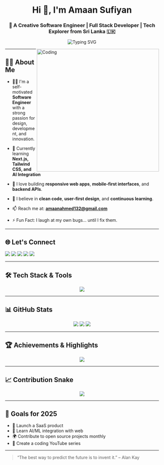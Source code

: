 <h1 align="center">Hi 👋, I'm Amaan Sufiyan</h1>
<h3 align="center">🚀 A Creative Software Engineer | Full Stack Developer | Tech Explorer from Sri Lanka 🇱🇰</h3>

<p align="center">
  <img src="https://readme-typing-svg.herokuapp.com?font=Fira+Code&weight=500&size=24&pause=1000&color=00FFC8&center=true&vCenter=true&width=435&lines=Turning+Ideas+Into+Digital+Reality.;Building+Beautiful+Web+%26+Mobile+Apps.;Open+Source+Lover+%26+Lifelong+Learner." alt="Typing SVG" />
</p>

<img align="right" alt="Coding" width="400" src="https://cdn.dribbble.com/users/1059583/screenshots/4171367/coding-freak.gif">

---

## 🙋‍♂️ About Me

- 👨‍💻 I'm a self-motivated **Software Engineer** with a strong passion for design, development, and innovation.

- 🌱 Currently learning **Next.js, Tailwind CSS, and AI Integration**

- 💼 I love building **responsive web apps**, **mobile-first interfaces**, and **backend APIs**.

- 🧠 I believe in **clean code**, **user-first design**, and **continuous learning**.

- 📫 Reach me at: **amaanahmed132@gmail.com**

- ⚡ Fun Fact: I laugh at my own bugs... until I fix them.

---

## 🌐 Let's Connect

<p align="left">
  <a href="https://twitter.com/amaan_sufiyan_" target="_blank"><img src="https://img.shields.io/badge/Twitter-1DA1F2?style=for-the-badge&logo=twitter&logoColor=white"/></a>
  <a href="https://linkedin.com/in/amaan sufiyan" target="_blank"><img src="https://img.shields.io/badge/LinkedIn-0077B5?style=for-the-badge&logo=linkedin&logoColor=white"/></a>
  <a href="https://instagram.com/amaan_sufiyan_" target="_blank"><img src="https://img.shields.io/badge/Instagram-E4405F?style=for-the-badge&logo=instagram&logoColor=white"/></a>
  <a href="https://www.youtube.com/c/amaanahmed8875" target="_blank"><img src="https://img.shields.io/badge/YouTube-FF0000?style=for-the-badge&logo=youtube&logoColor=white"/></a>
  <a href="https://medium.com/@amaan_ahmed" target="_blank"><img src="https://img.shields.io/badge/Medium-000000?style=for-the-badge&logo=medium&logoColor=white"/></a>
</p>

---

## 🛠️ Tech Stack & Tools

<p align="center">
  <img src="https://skillicons.dev/icons?i=html,css,js,react,tailwind,nodejs,cpp,java,python,php,mysql,mongodb,git,figma,vscode,postman,androidstudio" />
</p>

---

## 📊 GitHub Stats

<div align="center">
  <img src="https://github-readme-stats.vercel.app/api?username=amaansufiyan&show_icons=true&theme=tokyonight" />
  <img src="https://github-readme-stats.vercel.app/api/top-langs/?username=amaansufiyan&layout=compact&theme=tokyonight" />
  <img src="https://github-readme-streak-stats.herokuapp.com/?user=amaansufiyan&theme=tokyonight" />
</div>

---

## 🏆 Achievements & Highlights

<p align="center">
  <img src="https://github-profile-trophy.vercel.app/?username=amaansufiyan&theme=darkhub&no-frame=true&no-bg=true&margin-w=15" />
</p>

---

## 📈 Contribution Snake

<p align="center">
  <img src="https://github.com/amaansufiyan/amaansufiyan/blob/output/github-contribution-grid-snake.svg" />
</p>

---

## 🎯 Goals for 2025

- 🔗 Launch a SaaS product
- 🧠 Learn AI/ML integration with web
- 🌍 Contribute to open source projects monthly
- 🧪 Create a coding YouTube series

---

> “The best way to predict the future is to invent it.” – Alan Kay
